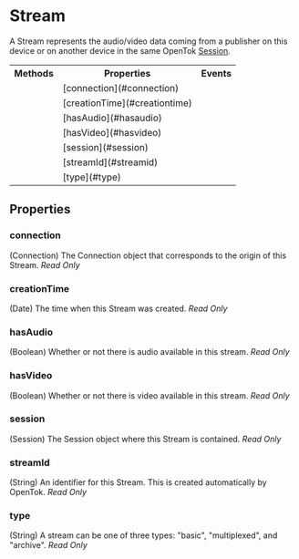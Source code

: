 # Stream

A Stream represents the audio/video data coming from a publisher on this device or on another device in the same OpenTok [Session](session.md#session).

<nav>
  <table>
    <tr>
      <th>Methods</th>
      <th>Properties</th>
      <th>Events</th>
    </tr>
    <tr>
      <td></td>
      <td>[connection](#connection)</td>
      <td></td>
    </tr>
    <tr>
      <td></td>
      <td>[creationTime](#creationtime)</td>
      <td></td>
    </tr>
    <tr>
      <td></td>
      <td>[hasAudio](#hasaudio)</td>
      <td></td>
    </tr>
    <tr>
      <td></td>
      <td>[hasVideo](#hasvideo)</td>
      <td></td>
    </tr>
    <tr>
      <td></td>
      <td>[session](#session)</td>
      <td></td>
    </tr>
    <tr>
      <td></td>
      <td>[streamId](#streamid)</td>
      <td></td>
    </tr>
    <tr>
      <td></td>
      <td>[type](#type)</td>
      <td></td>
    </tr>
  </table>
</nav>

## Properties

### connection

(Connection) The Connection object that corresponds to the origin of this Stream. _Read Only_

### creationTime

(Date) The time when this Stream was created. _Read Only_

### hasAudio

(Boolean) Whether or not there is audio available in this stream. _Read Only_

### hasVideo

(Boolean) Whether or not there is video available in this stream. _Read Only_

### session

(Session) The Session object where this Stream is contained. _Read Only_

### streamId

(String) An identifier for this Stream. This is created automatically by OpenTok. _Read Only_

### type

(String) A stream can be one of three types: "basic", "multiplexed", and "archive". _Read Only_
